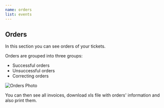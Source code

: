 ```yaml
---
name: orders
list: events
---
```

<section>

## Orders

In this section you can see orders of your tickets.

Orders are grouped into three groups:

* Successful orders
* Unsuccessful orders
* Correcting orders

![Orders Photo](/images/orderslist.svg)

You can then see all invoices, download xls file with orders' information and also print them.
</section>
